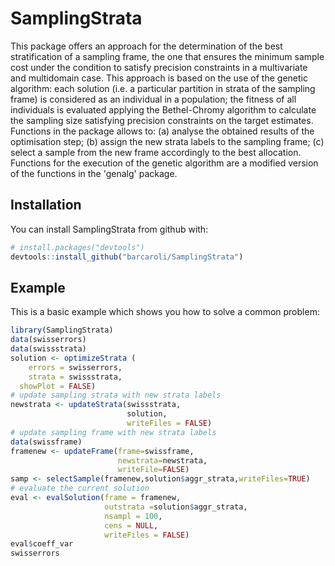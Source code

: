 
<!-- README.md is generated from README.Rmd. Please edit README.Rmd file -->
SamplingStrata
==============

This package offers an approach for the determination of the best stratification of a sampling frame, the one that ensures the minimum sample cost under the condition to satisfy precision constraints in a multivariate and multidomain case. This approach is based on the use of the genetic algorithm: each solution (i.e. a particular partition in strata of the sampling frame) is considered as an individual in a population; the fitness of all individuals is evaluated applying the Bethel-Chromy algorithm to calculate the sampling size satisfying precision constraints on the target estimates. Functions in the package allows to: (a) analyse the obtained results of the optimisation step; (b) assign the new strata labels to the sampling frame; (c) select a sample from the new frame accordingly to the best allocation. Functions for the execution of the genetic algorithm are a modified version of the functions in the 'genalg' package.

Installation
------------

You can install SamplingStrata from github with:

``` r
# install.packages("devtools")
devtools::install_github("barcaroli/SamplingStrata")
```

Example
-------

This is a basic example which shows you how to solve a common problem:

``` r
library(SamplingStrata)
data(swisserrors)
data(swissstrata)
solution <- optimizeStrata (
    errors = swisserrors,
    strata = swissstrata,
  showPlot = FALSE)
# update sampling strata with new strata labels
newstrata <- updateStrata(swissstrata, 
                          solution, 
                          writeFiles = FALSE)
# update sampling frame with new strata labels
data(swissframe)
framenew <- updateFrame(frame=swissframe,
                        newstrata=newstrata,
                        writeFile=FALSE)
samp <- selectSample(framenew,solution$aggr_strata,writeFiles=TRUE)
# evaluate the current solution
eval <- evalSolution(frame = framenew, 
                     outstrata =solution$aggr_strata, 
                     nsampl = 100, 
                     cens = NULL, 
                     writeFiles = FALSE)
eval$coeff_var
swisserrors
```
